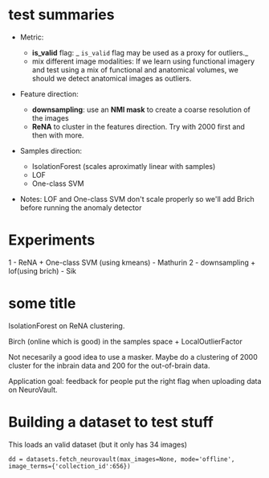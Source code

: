 # test summaries
- Metric:
   - **is_valid** flag: _ `is_valid` flag may be used as a proxy for outliers._
   - mix different image modalities: If we learn using functional imagery and
     test using a mix of functional and anatomical volumes, we should we detect
     anatomical images as outliers.

- Feature direction:
   - **downsampling**: use an **NMI mask** to create a coarse resolution of the images
   - **ReNA** to cluster in the features direction. Try with 2000 first and
then with more.

- Samples direction:
    - IsolationForest (scales aproximatly linear with samples)
    - LOF
    - One-class SVM

- Notes:
   LOF and One-class SVM don't scale properly so we'll add Brich before running
   the anomaly detector

# Experiments
1 - ReNA + One-class SVM (using kmeans)                - Mathurin
2 - downsampling + lof(using brich)                    - Sik

# some title

IsolationForest on ReNA clustering.

Birch (online which is good) in the samples space + LocalOutlierFactor

Not necesarily a good idea to use a masker. Maybe do a clustering of
2000 cluster for the inbrain data and 200 for the out-of-brain data.

Application goal: feedback for people put the right flag when
uploading data on NeuroVault.

# Building a dataset to test stuff

This loads an valid dataset (but it only has 34 images)

```
dd = datasets.fetch_neurovault(max_images=None, mode='offline', image_terms={'collection_id':656})
```
